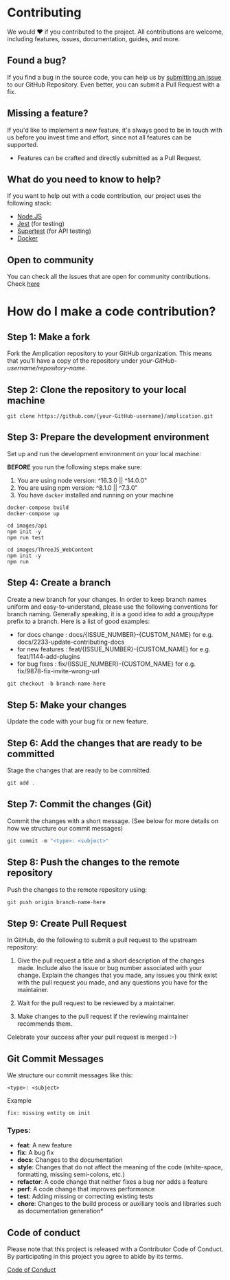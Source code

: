 # Contributing

We would ❤️ if you contributed to the project. All contributions are welcome, including features, issues, documentation, guides, and more.

## Found a bug?

If you find a bug in the source code, you can help us by [submitting an issue](https://github.com/RebeccaRosies/DevelopmentV/issues) to our GitHub Repository. Even better, you can submit a Pull Request with a fix.

## Missing a feature?

If you'd like to implement a new feature, it's always good to be in touch with us before you invest time and effort, since not all features can be supported.

- Features can be crafted and directly submitted as a Pull Request.

## What do you need to know to help?

If you want to help out with a code contribution, our project uses the following stack:

- [Node.JS](https://nodejs.org/)
- [Jest](https://docs.nestjs.com/fundamentals/testing) (for testing)
- [Supertest](https://www.npmjs.com/package/supertest) (for API testing)
- [Docker](https://www.docker.com/)

## Open to community

You can check all the issues that are open for community contributions. Check [here](https://github.com/RebeccaRosies/DevelopmentV/issues)

# How do I make a code contribution?

## Step 1: Make a fork

Fork the Amplication repository to your GitHub organization. This means that you'll have a copy of the repository under _your-GitHub-username/repository-name_.

## Step 2: Clone the repository to your local machine

```
git clone https://github.com/{your-GitHub-username}/amplication.git

```

## Step 3: Prepare the development environment

Set up and run the development environment on your local machine:

**BEFORE** you run the following steps make sure:
1. You are using node version: ^16.3.0 || ^14.0.0"
2. You are using npm version: ^8.1.0 || ^7.3.0"
3. You have `docker` installed and running on your machine

```shell
docker-compose build
docker-compose up
```

```shell
cd images/api
npm init -y
npm run test
```

```shell
cd images/ThreeJS_WebContent
npm init -y
npm run 
```

## Step 4: Create a branch
Create a new branch for your changes.
In order to keep branch names uniform and easy-to-understand, please use the following conventions for branch naming.
Generally speaking, it is a good idea to add a group/type prefix to a branch.
Here is a list of good examples:
- for docs change : docs/{ISSUE_NUMBER}-{CUSTOM_NAME} for e.g. docs/2233-update-contributing-docs
- for new features : feat/{ISSUE_NUMBER}-{CUSTOM_NAME} for e.g. feat/1144-add-plugins
- for bug fixes : fix/{ISSUE_NUMBER}-{CUSTOM_NAME} for e.g. fix/9878-fix-invite-wrong-url


```jsx
git checkout -b branch-name-here
```

## Step 5: Make your changes

Update the code with your bug fix or new feature.

## Step 6: Add the changes that are ready to be committed

Stage the changes that are ready to be committed:

```jsx
git add .
```

## Step 7: Commit the changes (Git)

Commit the changes with a short message. (See below for more details on how we structure our commit messages)

```jsx
git commit -m "<type>: <subject>"
```

## Step 8: Push the changes to the remote repository

Push the changes to the remote repository using:

```jsx
git push origin branch-name-here
```

## Step 9: Create Pull Request

In GitHub, do the following to submit a pull request to the upstream repository:

1.  Give the pull request a title and a short description of the changes made. Include also the issue or bug number associated with your change. Explain the changes that you made, any issues you think exist with the pull request you made, and any questions you have for the maintainer.

2.  Wait for the pull request to be reviewed by a maintainer.

3.  Make changes to the pull request if the reviewing maintainer recommends them.

Celebrate your success after your pull request is merged :-)

## Git Commit Messages

We structure our commit messages like this:

```
<type>: <subject>
```

Example

```
fix: missing entity on init
```

### Types:

- **feat**: A new feature
- **fix**: A bug fix
- **docs**: Changes to the documentation
- **style**: Changes that do not affect the meaning of the code (white-space, formatting, missing semi-colons, etc.)
- **refactor**: A code change that neither fixes a bug nor adds a feature
- **perf**: A code change that improves performance
- **test**: Adding missing or correcting existing tests
- **chore**: Changes to the build process or auxiliary tools and libraries such as documentation generation*

## Code of conduct

Please note that this project is released with a Contributor Code of Conduct. By participating in this project you agree to abide by its terms.

[Code of Conduct](https://github.com/RebeccaRosies/DevelopmentV/blob/main/CODE_OF_CONDUCT.md)
